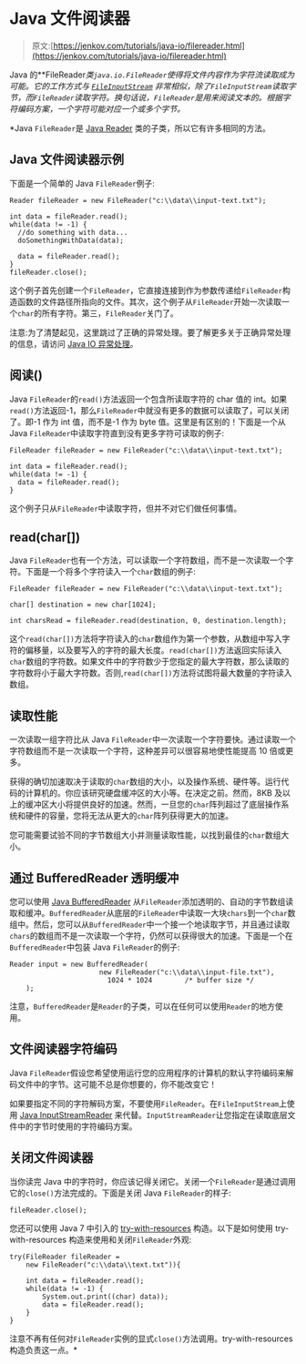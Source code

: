 # Java 文件阅读器

> 原文:[https://jenkov.com/tutorials/java-io/filereader.html](https://jenkov.com/tutorials/java-io/filereader.html)

Java 的**FileReader*类`java.io.FileReader`使得将文件内容作为字符流读取成为可能。它的工作方式与 [`FileInputStream`](fileinputstream.html) 非常相似，除了`FileInputStream`读取字节，而`FileReader`读取字符。换句话说，`FileReader`是用来阅读文本的。根据字符编码方案，一个字符可能对应一个或多个字节。*

 *Java `FileReader`是 [Java Reader](reader.html) 类的子类，所以它有许多相同的方法。

## Java 文件阅读器示例

下面是一个简单的 Java `FileReader`例子:

```
Reader fileReader = new FileReader("c:\\data\\input-text.txt");

int data = fileReader.read();
while(data != -1) {
  //do something with data...
  doSomethingWithData(data);

  data = fileReader.read();
}
fileReader.close();

```

这个例子首先创建一个`FileReader`，它直接连接到作为参数传递给`FileReader`构造函数的文件路径所指向的文件。其次，这个例子从`FileReader`开始一次读取一个`char`的所有字符。第三，`FileReader`关门了。

注意:为了清楚起见，这里跳过了正确的异常处理。要了解更多关于正确异常处理的信息，请访问 [Java IO 异常处理](io-exception-handling.html)。

## 阅读()

Java `FileReader`的`read()`方法返回一个包含所读取字符的 char 值的 int。如果`read()`方法返回-1，那么`FileReader`中就没有更多的数据可以读取了，可以关闭了。即-1 作为 int 值，而不是-1 作为 byte 值。这里是有区别的！下面是一个从 Java `FileReader`中读取字符直到没有更多字符可读取的例子:

```
FileReader fileReader = new FileReader("c:\\data\\input-text.txt");

int data = fileReader.read();
while(data != -1) {
  data = fileReader.read();
}

```

这个例子只从`FileReader`中读取字符，但并不对它们做任何事情。

## read(char[])

Java `FileReader`也有一个方法，可以读取一个字符数组，而不是一次读取一个字符。下面是一个将多个字符读入一个`char`数组的例子:

```
FileReader fileReader = new FileReader("c:\\data\\input-text.txt");

char[] destination = new char[1024];

int charsRead = fileReader.read(destination, 0, destination.length);

```

这个`read(char[])`方法将字符读入的`char`数组作为第一个参数，从数组中写入字符的偏移量，以及要写入的字符的最大长度。`read(char[])`方法返回实际读入`char`数组的字符数。如果文件中的字符数少于您指定的最大字符数，那么读取的字符数将小于最大字符数。否则,`read(char[])`方法将试图将最大数量的字符读入数组。

## 读取性能

一次读取一组字符比从 Java `FileReader`中一次读取一个字符要快。通过读取一个字符数组而不是一次读取一个字符，这种差异可以很容易地使性能提高 10 倍或更多。

获得的确切加速取决于读取的`char`数组的大小，以及操作系统、硬件等。运行代码的计算机的。你应该研究硬盘缓冲区的大小等。在决定之前。然而，8KB 及以上的缓冲区大小将提供良好的加速。然而，一旦您的`char`阵列超过了底层操作系统和硬件的容量，您将无法从更大的`char`阵列获得更大的加速。

您可能需要试验不同的字节数组大小并测量读取性能，以找到最佳的`char`数组大小。

## 通过 BufferedReader 透明缓冲

您可以使用 [Java BufferedReader](bufferedreader.html) 从`FileReader`添加透明的、自动的字节数组读取和缓冲。`BufferedReader`从底层的`FileReader`中读取一大块`chars`到一个`char`数组中。然后，您可以从`BufferedReader`中一个接一个地读取字节，并且通过读取`chars`的数组而不是一次读取一个字符，仍然可以获得很大的加速。下面是一个在`BufferedReader`中包装 Java `FileReader`的例子:

```
Reader input = new BufferedReader(
                      new FileReader("c:\\data\\input-file.txt"),
                        1024 * 1024        /* buffer size */
    );

```

注意，`BufferedReader`是`Reader`的子类，可以在任何可以使用`Reader`的地方使用。

## 文件阅读器字符编码

Java `FileReader`假设您希望使用运行您的应用程序的计算机的默认字符编码来解码文件中的字节。这可能不总是你想要的，你不能改变它！

如果要指定不同的字符解码方案，不要使用`FileReader`。在`FileInputStream`上使用 [Java InputStreamReader](inputstreamreader.html) 来代替。`InputStreamReader`让您指定在读取底层文件中的字节时使用的字符编码方案。

## 关闭文件阅读器

当你读完 Java 中的字符时，你应该记得关闭它。关闭一个`FileReader`是通过调用它的`close()`方法完成的。下面是关闭 Java `FileReader`的样子:

```
fileReader.close();

```

您还可以使用 Java 7 中引入的 [try-with-resources](/java-exception-handling/try-with-resources.html) 构造。以下是如何使用 try-with-resources 构造来使用和关闭`FileReader`外观:

```
try(FileReader fileReader =
    new FileReader("c:\\data\\text.txt")){

    int data = fileReader.read();
    while(data != -1) {
        System.out.print((char) data));
        data = fileReader.read();
    }
}

```

注意不再有任何对`FileReader`实例的显式`close()`方法调用。try-with-resources 构造负责这一点。*